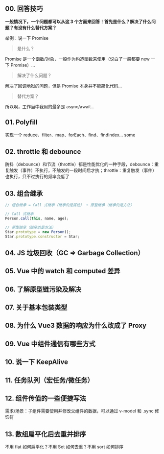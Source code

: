 ## 00. 回答技巧

**一般情况下，一个问题都可以从这 3 个方面来回答！首先是什么？解决了什么问题？有没有什么替代方案？**

举例：说一下 Promise

> 是什么？

Promise 是一个函数/对象，一般作为构造函数来使用（说白了一般都要 new 一下 Promise）...

> 解决了什么问题？

解决了回调地狱的问题，但是 Promise 本身并不能简化代码...

> 替代方案？

所以啊，工作当中我用的最多是 async/await...

## 01. Polyfill

实现一个 reduce、filter、map、forEach、find、findIndex... some

## 02. throttle 和 debounce

防抖（debounce）和节流（throttle）都是性能优化的一种手段，debounce：重复触发（事件）不执行，不触发的一段时间后才执；throttle：重复触发（事件）也执行，只不过执行的频率变低了

## 03. 组合继承

```js
// 组合继承 = Call 式继承（继承的是属性） + 原型继承（继承的是方法）
```

```js
// Call 式继承
Person.call(this, name, age);
```

```js
// 原型继承（继承的是方法）
Star.prototype = new Person();
Star.prototype.constructor = Star;
```

## 04. JS 垃圾回收（GC => Garbage Collection）

## 05. Vue 中的 watch 和 computed 差异

## 06. 了解原型链污染及解决

## 07. 关于基本包装类型

## 08. 为什么 Vue3 数据的响应为什么改成了 Proxy

## 09. Vue 中组件通信有哪些方式

## 10. 说一下 KeepAlive

## 11. 任务队列（宏任务/微任务）

## 12. 组件传值的一些便捷写法

需求/场景：子组件需要使用并修改父组件的数据，可以通过 v-model 和 .sync 修饰符

## 13. 数组扁平化后去重并排序

不用 flat 如何扁平化？不用 Set 如何去重？不用 sort 如何排序